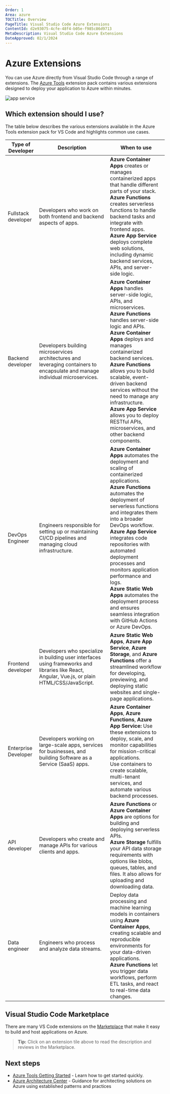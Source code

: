 ```yaml
---
Order: 1
Area: azure
TOCTitle: Overview
PageTitle: Visual Studio Code Azure Extensions
ContentId: d2e93075-4cfe-48f4-b05e-f985c86d9713
MetaDescription: Visual Studio Code Azure Extensions
DateApproved: 02/1/2024
---
```

# Azure Extensions

You can use Azure directly from Visual Studio Code through a range of extensions. The [Azure Tools](https://marketplace.visualstudio.com/items?itemName=ms-vscode.vscode-node-azure-pack) extension pack contains various extensions designed to deploy your application to Azure within minutes.

![app service](images/extensions/azure-tools.png)

## Which extension should I use?

The table below describes the various extensions available in the Azure Tools extension pack for VS Code and highlights common use cases.

|Type of Developer|Description|When to use|
|----------------------|---------------------|-------------|
|Fullstack developer|Developers who work on both frontend and backend aspects of apps.|**Azure Container Apps** creates or manages containerized apps that handle different parts of your stack.</br> **Azure Functions** creates serverless functions to handle backend tasks and integrate with frontend apps.</br> **Azure App Service** deploys complete web solutions, including dynamic backend services, APIs, and server-side logic.|
|Backend developer|Developers building microservices architectures and leveraging containers to encapsulate and manage individual microservices.|**Azure Container Apps** handles server-side logic, APIs, and microservices.</br> **Azure Functions** handles server-side logic and APIs.</br> **Azure Container Apps** deploys and manages containerized backend services.</br> **Azure Functions** allows you to build scalable, event-driven backend services without the need to manage any infrastructure.</br> **Azure App Service** allows you to deploy RESTful APIs, microservices, and other backend components.|
|DevOps Engineer|Engineers responsible for setting up or maintaining CI/CD pipelines and managing cloud infrastructure.|**Azure Container Apps** automates the deployment and scaling of containerized applications.</br> **Azure Functions** automates the deployment of serverless functions and integrates them into a broader DevOps workflow.</br> **Azure App Service** integrates code repositories with automated deployment processes and monitors application performance and logs.</br> **Azure Static Web Apps** automates the deployment process and ensures seamless integration with GitHub Actions or Azure DevOps.|
|Frontend developer|Developers who specialize in building user interfaces using frameworks and libraries like React, Angular, Vue.js, or plain HTML/CSS/JavaScript.|**Azure Static Web Apps**, **Azure App Service**, **Azure Storage**, and **Azure Functions** offer a streamlined workflow for developing, previewing, and deploying static websites and single-page applications.|
|Enterprise Developer|Developers working on large-scale apps, services for businesses, and building Software as a Service (SaaS) apps.|**Azure Container Apps**, **Azure Functions**, **Azure App Service:** Use these extensions to deploy, scale, and monitor capabilities for mission-critical applications.</br> Use containers to create scalable, multi-tenant services, and automate various backend processes.|
|API developer|Developers who create and manage APIs for various clients and apps.|**Azure Functions** or **Azure Container Apps** are options for building and deploying serverless APIs.</br> **Azure Storage** fulfills your API data storage requirements with options like blobs, queues, tables, and files. It also allows for uploading and downloading data.|
|Data engineer|Engineers who process and analyze data streams.| Deploy data processing and machine learning models in containers using **Azure Container Apps**, creating scalable and reproducible environments for your data-driven applications.</br> **Azure Functions** let you trigger data workflows, perform ETL tasks, and react to real-time data changes.|

## Visual Studio Code Marketplace

There are many VS Code extensions on the [Marketplace](https://marketplace.visualstudio.com/search?term=azure&target=VSCode&category=All%20categories&sortBy=Relevance) that make it easy to build and host applications on Azure.

<div class="marketplace-extensions-azure-curated"></div>

> **Tip:** Click on an extension tile above to read the description and reviews in the Marketplace.

## Next steps

* [Azure Tools Getting Started](/docs/azure/gettingstarted.md) - Learn how to get started quickly.
* [Azure Architecture Center](https://learn.microsoft.com/en-us/azure/architecture/?source=docs) - Guidance for architecting solutions on Azure using established patterns and practices

